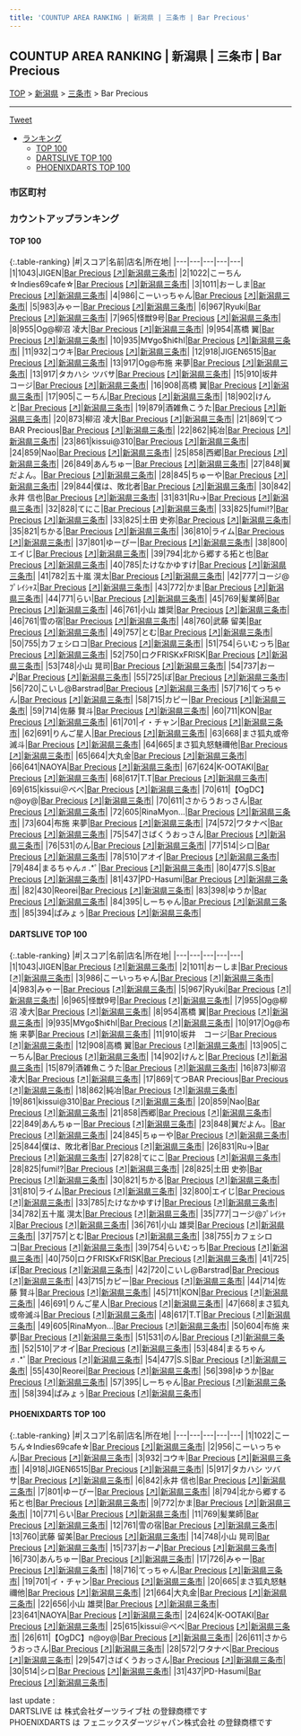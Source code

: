 ```yaml
---
title: 'COUNTUP AREA RANKING | 新潟県 | 三条市 | Bar Precious'
---
```

## COUNTUP AREA RANKING | 新潟県 | 三条市 | Bar Precious

[TOP](/darts/rank/) > [新潟県](/darts/rank/新潟県/) > [三条市](/darts/rank/新潟県/三条市/) > Bar Precious

___

<a href="https://twitter.com/share?ref_src=twsrc%5Etfw" data-text="COUNTUP AREA RANKING | 新潟県三条市Bar Precious" class="twitter-share-button" data-hashtags="DARTSLIVE,PHOENIXDARTS,darts,ダーツ" data-show-count="false">Tweet</a>

* [ランキング](#カウントアップランキング)
    * [TOP 100](#top-100)
    * [DARTSLIVE TOP 100](#dartslive-top-100)
    * [PHOENIXDARTS TOP 100](#phoenixdarts-top-100)

### 市区町村

<ul>

</ul>

### カウントアップランキング

#### TOP 100



{:.table-ranking}
|#|スコア|名前|店名|所在地|
|---|---|---|---|---|
|1|1043|<span class="rank-name-dl">JIGEN</span>|<a href="/darts/rank/shops/1e6b04df71c4fd3af454cb89828a1cfe.html">Bar Precious</a> <a href="https://search.dartslive.com/jp/shop/1e6b04df71c4fd3af454cb89828a1cfe">[↗]</a>|<a href="/darts/rank/新潟県/三条市">新潟県三条市</a>|
|2|1022|<span class="rank-name-pd">こーちん☆Indies69cafe☆</span>|<a href="/darts/rank/shops/96193.html">Bar Precious</a> <a href="https://vs.phoenixdarts.com/jp/shop/shopDetailInfo/s_96193?s_seq=96193">[↗]</a>|<a href="/darts/rank/新潟県/三条市">新潟県三条市</a>|
|3|1011|<span class="rank-name-dl">おーしま</span>|<a href="/darts/rank/shops/1e6b04df71c4fd3af454cb89828a1cfe.html">Bar Precious</a> <a href="https://search.dartslive.com/jp/shop/1e6b04df71c4fd3af454cb89828a1cfe">[↗]</a>|<a href="/darts/rank/新潟県/三条市">新潟県三条市</a>|
|4|986|<span class="rank-name-dl">こーいっちゃん</span>|<a href="/darts/rank/shops/1e6b04df71c4fd3af454cb89828a1cfe.html">Bar Precious</a> <a href="https://search.dartslive.com/jp/shop/1e6b04df71c4fd3af454cb89828a1cfe">[↗]</a>|<a href="/darts/rank/新潟県/三条市">新潟県三条市</a>|
|5|983|<span class="rank-name-dl">みゃー</span>|<a href="/darts/rank/shops/1e6b04df71c4fd3af454cb89828a1cfe.html">Bar Precious</a> <a href="https://search.dartslive.com/jp/shop/1e6b04df71c4fd3af454cb89828a1cfe">[↗]</a>|<a href="/darts/rank/新潟県/三条市">新潟県三条市</a>|
|6|967|<span class="rank-name-dl">Ryuki</span>|<a href="/darts/rank/shops/1e6b04df71c4fd3af454cb89828a1cfe.html">Bar Precious</a> <a href="https://search.dartslive.com/jp/shop/1e6b04df71c4fd3af454cb89828a1cfe">[↗]</a>|<a href="/darts/rank/新潟県/三条市">新潟県三条市</a>|
|7|965|<span class="rank-name-dl">怪獣9号</span>|<a href="/darts/rank/shops/1e6b04df71c4fd3af454cb89828a1cfe.html">Bar Precious</a> <a href="https://search.dartslive.com/jp/shop/1e6b04df71c4fd3af454cb89828a1cfe">[↗]</a>|<a href="/darts/rank/新潟県/三条市">新潟県三条市</a>|
|8|955|<span class="rank-name-dl">Og@柳沼 凌大</span>|<a href="/darts/rank/shops/1e6b04df71c4fd3af454cb89828a1cfe.html">Bar Precious</a> <a href="https://search.dartslive.com/jp/shop/1e6b04df71c4fd3af454cb89828a1cfe">[↗]</a>|<a href="/darts/rank/新潟県/三条市">新潟県三条市</a>|
|9|954|<span class="rank-name-dl">髙橋 翼</span>|<a href="/darts/rank/shops/1e6b04df71c4fd3af454cb89828a1cfe.html">Bar Precious</a> <a href="https://search.dartslive.com/jp/shop/1e6b04df71c4fd3af454cb89828a1cfe">[↗]</a>|<a href="/darts/rank/新潟県/三条市">新潟県三条市</a>|
|10|935|<span class="rank-name-dl">M∀go$hi¢hI</span>|<a href="/darts/rank/shops/1e6b04df71c4fd3af454cb89828a1cfe.html">Bar Precious</a> <a href="https://search.dartslive.com/jp/shop/1e6b04df71c4fd3af454cb89828a1cfe">[↗]</a>|<a href="/darts/rank/新潟県/三条市">新潟県三条市</a>|
|11|932|<span class="rank-name-pd">コウキ</span>|<a href="/darts/rank/shops/96193.html">Bar Precious</a> <a href="https://vs.phoenixdarts.com/jp/shop/shopDetailInfo/s_96193?s_seq=96193">[↗]</a>|<a href="/darts/rank/新潟県/三条市">新潟県三条市</a>|
|12|918|<span class="rank-name-pd">JIGEN6515</span>|<a href="/darts/rank/shops/96193.html">Bar Precious</a> <a href="https://vs.phoenixdarts.com/jp/shop/shopDetailInfo/s_96193?s_seq=96193">[↗]</a>|<a href="/darts/rank/新潟県/三条市">新潟県三条市</a>|
|13|917|<span class="rank-name-dl">Og@布施 来夢</span>|<a href="/darts/rank/shops/1e6b04df71c4fd3af454cb89828a1cfe.html">Bar Precious</a> <a href="https://search.dartslive.com/jp/shop/1e6b04df71c4fd3af454cb89828a1cfe">[↗]</a>|<a href="/darts/rank/新潟県/三条市">新潟県三条市</a>|
|13|917|<span class="rank-name-pd">タカハシ ツバサ</span>|<a href="/darts/rank/shops/96193.html">Bar Precious</a> <a href="https://vs.phoenixdarts.com/jp/shop/shopDetailInfo/s_96193?s_seq=96193">[↗]</a>|<a href="/darts/rank/新潟県/三条市">新潟県三条市</a>|
|15|910|<span class="rank-name-dl">坂井　コージ</span>|<a href="/darts/rank/shops/1e6b04df71c4fd3af454cb89828a1cfe.html">Bar Precious</a> <a href="https://search.dartslive.com/jp/shop/1e6b04df71c4fd3af454cb89828a1cfe">[↗]</a>|<a href="/darts/rank/新潟県/三条市">新潟県三条市</a>|
|16|908|<span class="rank-name-dl">高橋 翼</span>|<a href="/darts/rank/shops/1e6b04df71c4fd3af454cb89828a1cfe.html">Bar Precious</a> <a href="https://search.dartslive.com/jp/shop/1e6b04df71c4fd3af454cb89828a1cfe">[↗]</a>|<a href="/darts/rank/新潟県/三条市">新潟県三条市</a>|
|17|905|<span class="rank-name-dl">こーちん</span>|<a href="/darts/rank/shops/1e6b04df71c4fd3af454cb89828a1cfe.html">Bar Precious</a> <a href="https://search.dartslive.com/jp/shop/1e6b04df71c4fd3af454cb89828a1cfe">[↗]</a>|<a href="/darts/rank/新潟県/三条市">新潟県三条市</a>|
|18|902|<span class="rank-name-dl">けんと</span>|<a href="/darts/rank/shops/1e6b04df71c4fd3af454cb89828a1cfe.html">Bar Precious</a> <a href="https://search.dartslive.com/jp/shop/1e6b04df71c4fd3af454cb89828a1cfe">[↗]</a>|<a href="/darts/rank/新潟県/三条市">新潟県三条市</a>|
|19|879|<span class="rank-name-dl">酒雑魚こうた</span>|<a href="/darts/rank/shops/1e6b04df71c4fd3af454cb89828a1cfe.html">Bar Precious</a> <a href="https://search.dartslive.com/jp/shop/1e6b04df71c4fd3af454cb89828a1cfe">[↗]</a>|<a href="/darts/rank/新潟県/三条市">新潟県三条市</a>|
|20|873|<span class="rank-name-dl">柳沼 凌大</span>|<a href="/darts/rank/shops/1e6b04df71c4fd3af454cb89828a1cfe.html">Bar Precious</a> <a href="https://search.dartslive.com/jp/shop/1e6b04df71c4fd3af454cb89828a1cfe">[↗]</a>|<a href="/darts/rank/新潟県/三条市">新潟県三条市</a>|
|21|869|<span class="rank-name-dl">てつBAR Precious</span>|<a href="/darts/rank/shops/1e6b04df71c4fd3af454cb89828a1cfe.html">Bar Precious</a> <a href="https://search.dartslive.com/jp/shop/1e6b04df71c4fd3af454cb89828a1cfe">[↗]</a>|<a href="/darts/rank/新潟県/三条市">新潟県三条市</a>|
|22|862|<span class="rank-name-dl">純冶</span>|<a href="/darts/rank/shops/1e6b04df71c4fd3af454cb89828a1cfe.html">Bar Precious</a> <a href="https://search.dartslive.com/jp/shop/1e6b04df71c4fd3af454cb89828a1cfe">[↗]</a>|<a href="/darts/rank/新潟県/三条市">新潟県三条市</a>|
|23|861|<span class="rank-name-dl">kissui@310</span>|<a href="/darts/rank/shops/1e6b04df71c4fd3af454cb89828a1cfe.html">Bar Precious</a> <a href="https://search.dartslive.com/jp/shop/1e6b04df71c4fd3af454cb89828a1cfe">[↗]</a>|<a href="/darts/rank/新潟県/三条市">新潟県三条市</a>|
|24|859|<span class="rank-name-dl">Nao</span>|<a href="/darts/rank/shops/1e6b04df71c4fd3af454cb89828a1cfe.html">Bar Precious</a> <a href="https://search.dartslive.com/jp/shop/1e6b04df71c4fd3af454cb89828a1cfe">[↗]</a>|<a href="/darts/rank/新潟県/三条市">新潟県三条市</a>|
|25|858|<span class="rank-name-dl">西郷</span>|<a href="/darts/rank/shops/1e6b04df71c4fd3af454cb89828a1cfe.html">Bar Precious</a> <a href="https://search.dartslive.com/jp/shop/1e6b04df71c4fd3af454cb89828a1cfe">[↗]</a>|<a href="/darts/rank/新潟県/三条市">新潟県三条市</a>|
|26|849|<span class="rank-name-dl">あんちゅー</span>|<a href="/darts/rank/shops/1e6b04df71c4fd3af454cb89828a1cfe.html">Bar Precious</a> <a href="https://search.dartslive.com/jp/shop/1e6b04df71c4fd3af454cb89828a1cfe">[↗]</a>|<a href="/darts/rank/新潟県/三条市">新潟県三条市</a>|
|27|848|<span class="rank-name-dl">翼だよん。</span>|<a href="/darts/rank/shops/1e6b04df71c4fd3af454cb89828a1cfe.html">Bar Precious</a> <a href="https://search.dartslive.com/jp/shop/1e6b04df71c4fd3af454cb89828a1cfe">[↗]</a>|<a href="/darts/rank/新潟県/三条市">新潟県三条市</a>|
|28|845|<span class="rank-name-dl">ちゅーや</span>|<a href="/darts/rank/shops/1e6b04df71c4fd3af454cb89828a1cfe.html">Bar Precious</a> <a href="https://search.dartslive.com/jp/shop/1e6b04df71c4fd3af454cb89828a1cfe">[↗]</a>|<a href="/darts/rank/新潟県/三条市">新潟県三条市</a>|
|29|844|<span class="rank-name-dl">僕は、敗北者</span>|<a href="/darts/rank/shops/1e6b04df71c4fd3af454cb89828a1cfe.html">Bar Precious</a> <a href="https://search.dartslive.com/jp/shop/1e6b04df71c4fd3af454cb89828a1cfe">[↗]</a>|<a href="/darts/rank/新潟県/三条市">新潟県三条市</a>|
|30|842|<span class="rank-name-pd"><span class="pro-icon-pd"></span>永井 信也</span>|<a href="/darts/rank/shops/96193.html">Bar Precious</a> <a href="https://vs.phoenixdarts.com/jp/shop/shopDetailInfo/s_96193?s_seq=96193">[↗]</a>|<a href="/darts/rank/新潟県/三条市">新潟県三条市</a>|
|31|831|<span class="rank-name-dl">Ru→</span>|<a href="/darts/rank/shops/1e6b04df71c4fd3af454cb89828a1cfe.html">Bar Precious</a> <a href="https://search.dartslive.com/jp/shop/1e6b04df71c4fd3af454cb89828a1cfe">[↗]</a>|<a href="/darts/rank/新潟県/三条市">新潟県三条市</a>|
|32|828|<span class="rank-name-dl">てにこ</span>|<a href="/darts/rank/shops/1e6b04df71c4fd3af454cb89828a1cfe.html">Bar Precious</a> <a href="https://search.dartslive.com/jp/shop/1e6b04df71c4fd3af454cb89828a1cfe">[↗]</a>|<a href="/darts/rank/新潟県/三条市">新潟県三条市</a>|
|33|825|<span class="rank-name-dl">fumi!?</span>|<a href="/darts/rank/shops/1e6b04df71c4fd3af454cb89828a1cfe.html">Bar Precious</a> <a href="https://search.dartslive.com/jp/shop/1e6b04df71c4fd3af454cb89828a1cfe">[↗]</a>|<a href="/darts/rank/新潟県/三条市">新潟県三条市</a>|
|33|825|<span class="rank-name-dl">土田 史弥</span>|<a href="/darts/rank/shops/1e6b04df71c4fd3af454cb89828a1cfe.html">Bar Precious</a> <a href="https://search.dartslive.com/jp/shop/1e6b04df71c4fd3af454cb89828a1cfe">[↗]</a>|<a href="/darts/rank/新潟県/三条市">新潟県三条市</a>|
|35|821|<span class="rank-name-dl">ちかる</span>|<a href="/darts/rank/shops/1e6b04df71c4fd3af454cb89828a1cfe.html">Bar Precious</a> <a href="https://search.dartslive.com/jp/shop/1e6b04df71c4fd3af454cb89828a1cfe">[↗]</a>|<a href="/darts/rank/新潟県/三条市">新潟県三条市</a>|
|36|810|<span class="rank-name-dl">ライム</span>|<a href="/darts/rank/shops/1e6b04df71c4fd3af454cb89828a1cfe.html">Bar Precious</a> <a href="https://search.dartslive.com/jp/shop/1e6b04df71c4fd3af454cb89828a1cfe">[↗]</a>|<a href="/darts/rank/新潟県/三条市">新潟県三条市</a>|
|37|801|<span class="rank-name-pd">ゆーぴー</span>|<a href="/darts/rank/shops/96193.html">Bar Precious</a> <a href="https://vs.phoenixdarts.com/jp/shop/shopDetailInfo/s_96193?s_seq=96193">[↗]</a>|<a href="/darts/rank/新潟県/三条市">新潟県三条市</a>|
|38|800|<span class="rank-name-dl">エイじ</span>|<a href="/darts/rank/shops/1e6b04df71c4fd3af454cb89828a1cfe.html">Bar Precious</a> <a href="https://search.dartslive.com/jp/shop/1e6b04df71c4fd3af454cb89828a1cfe">[↗]</a>|<a href="/darts/rank/新潟県/三条市">新潟県三条市</a>|
|39|794|<span class="rank-name-pd">北から郷する拓と也</span>|<a href="/darts/rank/shops/96193.html">Bar Precious</a> <a href="https://vs.phoenixdarts.com/jp/shop/shopDetailInfo/s_96193?s_seq=96193">[↗]</a>|<a href="/darts/rank/新潟県/三条市">新潟県三条市</a>|
|40|785|<span class="rank-name-dl">たけなかゆすけ</span>|<a href="/darts/rank/shops/1e6b04df71c4fd3af454cb89828a1cfe.html">Bar Precious</a> <a href="https://search.dartslive.com/jp/shop/1e6b04df71c4fd3af454cb89828a1cfe">[↗]</a>|<a href="/darts/rank/新潟県/三条市">新潟県三条市</a>|
|41|782|<span class="rank-name-dl">五十嵐 滉太</span>|<a href="/darts/rank/shops/1e6b04df71c4fd3af454cb89828a1cfe.html">Bar Precious</a> <a href="https://search.dartslive.com/jp/shop/1e6b04df71c4fd3af454cb89828a1cfe">[↗]</a>|<a href="/darts/rank/新潟県/三条市">新潟県三条市</a>|
|42|777|<span class="rank-name-dl">コージ@ﾌﾟﾚｲｼｬｽ</span>|<a href="/darts/rank/shops/1e6b04df71c4fd3af454cb89828a1cfe.html">Bar Precious</a> <a href="https://search.dartslive.com/jp/shop/1e6b04df71c4fd3af454cb89828a1cfe">[↗]</a>|<a href="/darts/rank/新潟県/三条市">新潟県三条市</a>|
|43|772|<span class="rank-name-pd">かま</span>|<a href="/darts/rank/shops/96193.html">Bar Precious</a> <a href="https://vs.phoenixdarts.com/jp/shop/shopDetailInfo/s_96193?s_seq=96193">[↗]</a>|<a href="/darts/rank/新潟県/三条市">新潟県三条市</a>|
|44|771|<span class="rank-name-pd">らい</span>|<a href="/darts/rank/shops/96193.html">Bar Precious</a> <a href="https://vs.phoenixdarts.com/jp/shop/shopDetailInfo/s_96193?s_seq=96193">[↗]</a>|<a href="/darts/rank/新潟県/三条市">新潟県三条市</a>|
|45|769|<span class="rank-name-pd">髪業師</span>|<a href="/darts/rank/shops/96193.html">Bar Precious</a> <a href="https://vs.phoenixdarts.com/jp/shop/shopDetailInfo/s_96193?s_seq=96193">[↗]</a>|<a href="/darts/rank/新潟県/三条市">新潟県三条市</a>|
|46|761|<span class="rank-name-dl">小山 雄奨</span>|<a href="/darts/rank/shops/1e6b04df71c4fd3af454cb89828a1cfe.html">Bar Precious</a> <a href="https://search.dartslive.com/jp/shop/1e6b04df71c4fd3af454cb89828a1cfe">[↗]</a>|<a href="/darts/rank/新潟県/三条市">新潟県三条市</a>|
|46|761|<span class="rank-name-pd">雪の宿</span>|<a href="/darts/rank/shops/96193.html">Bar Precious</a> <a href="https://vs.phoenixdarts.com/jp/shop/shopDetailInfo/s_96193?s_seq=96193">[↗]</a>|<a href="/darts/rank/新潟県/三条市">新潟県三条市</a>|
|48|760|<span class="rank-name-pd"><span class="pro-icon-pd"></span>武藤 留美</span>|<a href="/darts/rank/shops/96193.html">Bar Precious</a> <a href="https://vs.phoenixdarts.com/jp/shop/shopDetailInfo/s_96193?s_seq=96193">[↗]</a>|<a href="/darts/rank/新潟県/三条市">新潟県三条市</a>|
|49|757|<span class="rank-name-dl">とむ</span>|<a href="/darts/rank/shops/1e6b04df71c4fd3af454cb89828a1cfe.html">Bar Precious</a> <a href="https://search.dartslive.com/jp/shop/1e6b04df71c4fd3af454cb89828a1cfe">[↗]</a>|<a href="/darts/rank/新潟県/三条市">新潟県三条市</a>|
|50|755|<span class="rank-name-dl">カフェシロコ</span>|<a href="/darts/rank/shops/1e6b04df71c4fd3af454cb89828a1cfe.html">Bar Precious</a> <a href="https://search.dartslive.com/jp/shop/1e6b04df71c4fd3af454cb89828a1cfe">[↗]</a>|<a href="/darts/rank/新潟県/三条市">新潟県三条市</a>|
|51|754|<span class="rank-name-dl">らいむっち</span>|<a href="/darts/rank/shops/1e6b04df71c4fd3af454cb89828a1cfe.html">Bar Precious</a> <a href="https://search.dartslive.com/jp/shop/1e6b04df71c4fd3af454cb89828a1cfe">[↗]</a>|<a href="/darts/rank/新潟県/三条市">新潟県三条市</a>|
|52|750|<span class="rank-name-dl">ロクFRISKxFRISK</span>|<a href="/darts/rank/shops/1e6b04df71c4fd3af454cb89828a1cfe.html">Bar Precious</a> <a href="https://search.dartslive.com/jp/shop/1e6b04df71c4fd3af454cb89828a1cfe">[↗]</a>|<a href="/darts/rank/新潟県/三条市">新潟県三条市</a>|
|53|748|<span class="rank-name-pd">小山 晃司</span>|<a href="/darts/rank/shops/96193.html">Bar Precious</a> <a href="https://vs.phoenixdarts.com/jp/shop/shopDetailInfo/s_96193?s_seq=96193">[↗]</a>|<a href="/darts/rank/新潟県/三条市">新潟県三条市</a>|
|54|737|<span class="rank-name-pd">おー♪</span>|<a href="/darts/rank/shops/96193.html">Bar Precious</a> <a href="https://vs.phoenixdarts.com/jp/shop/shopDetailInfo/s_96193?s_seq=96193">[↗]</a>|<a href="/darts/rank/新潟県/三条市">新潟県三条市</a>|
|55|725|<span class="rank-name-dl">ぼ</span>|<a href="/darts/rank/shops/1e6b04df71c4fd3af454cb89828a1cfe.html">Bar Precious</a> <a href="https://search.dartslive.com/jp/shop/1e6b04df71c4fd3af454cb89828a1cfe">[↗]</a>|<a href="/darts/rank/新潟県/三条市">新潟県三条市</a>|
|56|720|<span class="rank-name-dl">こいし@Barstrad</span>|<a href="/darts/rank/shops/1e6b04df71c4fd3af454cb89828a1cfe.html">Bar Precious</a> <a href="https://search.dartslive.com/jp/shop/1e6b04df71c4fd3af454cb89828a1cfe">[↗]</a>|<a href="/darts/rank/新潟県/三条市">新潟県三条市</a>|
|57|716|<span class="rank-name-pd">てっちゃん</span>|<a href="/darts/rank/shops/96193.html">Bar Precious</a> <a href="https://vs.phoenixdarts.com/jp/shop/shopDetailInfo/s_96193?s_seq=96193">[↗]</a>|<a href="/darts/rank/新潟県/三条市">新潟県三条市</a>|
|58|715|<span class="rank-name-dl">カピー</span>|<a href="/darts/rank/shops/1e6b04df71c4fd3af454cb89828a1cfe.html">Bar Precious</a> <a href="https://search.dartslive.com/jp/shop/1e6b04df71c4fd3af454cb89828a1cfe">[↗]</a>|<a href="/darts/rank/新潟県/三条市">新潟県三条市</a>|
|59|714|<span class="rank-name-dl">佐藤 賢斗</span>|<a href="/darts/rank/shops/1e6b04df71c4fd3af454cb89828a1cfe.html">Bar Precious</a> <a href="https://search.dartslive.com/jp/shop/1e6b04df71c4fd3af454cb89828a1cfe">[↗]</a>|<a href="/darts/rank/新潟県/三条市">新潟県三条市</a>|
|60|711|<span class="rank-name-dl">KON</span>|<a href="/darts/rank/shops/1e6b04df71c4fd3af454cb89828a1cfe.html">Bar Precious</a> <a href="https://search.dartslive.com/jp/shop/1e6b04df71c4fd3af454cb89828a1cfe">[↗]</a>|<a href="/darts/rank/新潟県/三条市">新潟県三条市</a>|
|61|701|<span class="rank-name-pd">イ・チャン</span>|<a href="/darts/rank/shops/96193.html">Bar Precious</a> <a href="https://vs.phoenixdarts.com/jp/shop/shopDetailInfo/s_96193?s_seq=96193">[↗]</a>|<a href="/darts/rank/新潟県/三条市">新潟県三条市</a>|
|62|691|<span class="rank-name-dl">りんご星人</span>|<a href="/darts/rank/shops/1e6b04df71c4fd3af454cb89828a1cfe.html">Bar Precious</a> <a href="https://search.dartslive.com/jp/shop/1e6b04df71c4fd3af454cb89828a1cfe">[↗]</a>|<a href="/darts/rank/新潟県/三条市">新潟県三条市</a>|
|63|668|<span class="rank-name-dl">まさ狐丸或帝滅斗</span>|<a href="/darts/rank/shops/1e6b04df71c4fd3af454cb89828a1cfe.html">Bar Precious</a> <a href="https://search.dartslive.com/jp/shop/1e6b04df71c4fd3af454cb89828a1cfe">[↗]</a>|<a href="/darts/rank/新潟県/三条市">新潟県三条市</a>|
|64|665|<span class="rank-name-pd">まさ狐丸怒魅禰他</span>|<a href="/darts/rank/shops/96193.html">Bar Precious</a> <a href="https://vs.phoenixdarts.com/jp/shop/shopDetailInfo/s_96193?s_seq=96193">[↗]</a>|<a href="/darts/rank/新潟県/三条市">新潟県三条市</a>|
|65|664|<span class="rank-name-pd">大丸金</span>|<a href="/darts/rank/shops/96193.html">Bar Precious</a> <a href="https://vs.phoenixdarts.com/jp/shop/shopDetailInfo/s_96193?s_seq=96193">[↗]</a>|<a href="/darts/rank/新潟県/三条市">新潟県三条市</a>|
|66|641|<span class="rank-name-pd">NAOYA</span>|<a href="/darts/rank/shops/96193.html">Bar Precious</a> <a href="https://vs.phoenixdarts.com/jp/shop/shopDetailInfo/s_96193?s_seq=96193">[↗]</a>|<a href="/darts/rank/新潟県/三条市">新潟県三条市</a>|
|67|624|<span class="rank-name-pd">K-OOTAKI</span>|<a href="/darts/rank/shops/96193.html">Bar Precious</a> <a href="https://vs.phoenixdarts.com/jp/shop/shopDetailInfo/s_96193?s_seq=96193">[↗]</a>|<a href="/darts/rank/新潟県/三条市">新潟県三条市</a>|
|68|617|<span class="rank-name-dl">T.T</span>|<a href="/darts/rank/shops/1e6b04df71c4fd3af454cb89828a1cfe.html">Bar Precious</a> <a href="https://search.dartslive.com/jp/shop/1e6b04df71c4fd3af454cb89828a1cfe">[↗]</a>|<a href="/darts/rank/新潟県/三条市">新潟県三条市</a>|
|69|615|<span class="rank-name-pd">kissui＠べべ</span>|<a href="/darts/rank/shops/96193.html">Bar Precious</a> <a href="https://vs.phoenixdarts.com/jp/shop/shopDetailInfo/s_96193?s_seq=96193">[↗]</a>|<a href="/darts/rank/新潟県/三条市">新潟県三条市</a>|
|70|611|<span class="rank-name-pd">【OgDC】n@oy@</span>|<a href="/darts/rank/shops/96193.html">Bar Precious</a> <a href="https://vs.phoenixdarts.com/jp/shop/shopDetailInfo/s_96193?s_seq=96193">[↗]</a>|<a href="/darts/rank/新潟県/三条市">新潟県三条市</a>|
|70|611|<span class="rank-name-pd">さからうおっさん</span>|<a href="/darts/rank/shops/96193.html">Bar Precious</a> <a href="https://vs.phoenixdarts.com/jp/shop/shopDetailInfo/s_96193?s_seq=96193">[↗]</a>|<a href="/darts/rank/新潟県/三条市">新潟県三条市</a>|
|72|605|<span class="rank-name-dl">RinaMyon...</span>|<a href="/darts/rank/shops/1e6b04df71c4fd3af454cb89828a1cfe.html">Bar Precious</a> <a href="https://search.dartslive.com/jp/shop/1e6b04df71c4fd3af454cb89828a1cfe">[↗]</a>|<a href="/darts/rank/新潟県/三条市">新潟県三条市</a>|
|73|604|<span class="rank-name-dl">布施 来夢</span>|<a href="/darts/rank/shops/1e6b04df71c4fd3af454cb89828a1cfe.html">Bar Precious</a> <a href="https://search.dartslive.com/jp/shop/1e6b04df71c4fd3af454cb89828a1cfe">[↗]</a>|<a href="/darts/rank/新潟県/三条市">新潟県三条市</a>|
|74|572|<span class="rank-name-pd">ワタナベ</span>|<a href="/darts/rank/shops/96193.html">Bar Precious</a> <a href="https://vs.phoenixdarts.com/jp/shop/shopDetailInfo/s_96193?s_seq=96193">[↗]</a>|<a href="/darts/rank/新潟県/三条市">新潟県三条市</a>|
|75|547|<span class="rank-name-pd">さばくうおっさん</span>|<a href="/darts/rank/shops/96193.html">Bar Precious</a> <a href="https://vs.phoenixdarts.com/jp/shop/shopDetailInfo/s_96193?s_seq=96193">[↗]</a>|<a href="/darts/rank/新潟県/三条市">新潟県三条市</a>|
|76|531|<span class="rank-name-dl">のん</span>|<a href="/darts/rank/shops/1e6b04df71c4fd3af454cb89828a1cfe.html">Bar Precious</a> <a href="https://search.dartslive.com/jp/shop/1e6b04df71c4fd3af454cb89828a1cfe">[↗]</a>|<a href="/darts/rank/新潟県/三条市">新潟県三条市</a>|
|77|514|<span class="rank-name-pd">シロ</span>|<a href="/darts/rank/shops/96193.html">Bar Precious</a> <a href="https://vs.phoenixdarts.com/jp/shop/shopDetailInfo/s_96193?s_seq=96193">[↗]</a>|<a href="/darts/rank/新潟県/三条市">新潟県三条市</a>|
|78|510|<span class="rank-name-dl">アオイ</span>|<a href="/darts/rank/shops/1e6b04df71c4fd3af454cb89828a1cfe.html">Bar Precious</a> <a href="https://search.dartslive.com/jp/shop/1e6b04df71c4fd3af454cb89828a1cfe">[↗]</a>|<a href="/darts/rank/新潟県/三条市">新潟県三条市</a>|
|79|484|<span class="rank-name-dl">まるちゃん♬.*ﾟ</span>|<a href="/darts/rank/shops/1e6b04df71c4fd3af454cb89828a1cfe.html">Bar Precious</a> <a href="https://search.dartslive.com/jp/shop/1e6b04df71c4fd3af454cb89828a1cfe">[↗]</a>|<a href="/darts/rank/新潟県/三条市">新潟県三条市</a>|
|80|477|<span class="rank-name-dl">S.S</span>|<a href="/darts/rank/shops/1e6b04df71c4fd3af454cb89828a1cfe.html">Bar Precious</a> <a href="https://search.dartslive.com/jp/shop/1e6b04df71c4fd3af454cb89828a1cfe">[↗]</a>|<a href="/darts/rank/新潟県/三条市">新潟県三条市</a>|
|81|437|<span class="rank-name-pd">PD-Hasumi</span>|<a href="/darts/rank/shops/96193.html">Bar Precious</a> <a href="https://vs.phoenixdarts.com/jp/shop/shopDetailInfo/s_96193?s_seq=96193">[↗]</a>|<a href="/darts/rank/新潟県/三条市">新潟県三条市</a>|
|82|430|<span class="rank-name-dl">Reorei</span>|<a href="/darts/rank/shops/1e6b04df71c4fd3af454cb89828a1cfe.html">Bar Precious</a> <a href="https://search.dartslive.com/jp/shop/1e6b04df71c4fd3af454cb89828a1cfe">[↗]</a>|<a href="/darts/rank/新潟県/三条市">新潟県三条市</a>|
|83|398|<span class="rank-name-dl">ゆうか</span>|<a href="/darts/rank/shops/1e6b04df71c4fd3af454cb89828a1cfe.html">Bar Precious</a> <a href="https://search.dartslive.com/jp/shop/1e6b04df71c4fd3af454cb89828a1cfe">[↗]</a>|<a href="/darts/rank/新潟県/三条市">新潟県三条市</a>|
|84|395|<span class="rank-name-dl">しーちゃん</span>|<a href="/darts/rank/shops/1e6b04df71c4fd3af454cb89828a1cfe.html">Bar Precious</a> <a href="https://search.dartslive.com/jp/shop/1e6b04df71c4fd3af454cb89828a1cfe">[↗]</a>|<a href="/darts/rank/新潟県/三条市">新潟県三条市</a>|
|85|394|<span class="rank-name-dl">ぱみょぅ</span>|<a href="/darts/rank/shops/1e6b04df71c4fd3af454cb89828a1cfe.html">Bar Precious</a> <a href="https://search.dartslive.com/jp/shop/1e6b04df71c4fd3af454cb89828a1cfe">[↗]</a>|<a href="/darts/rank/新潟県/三条市">新潟県三条市</a>|


#### DARTSLIVE TOP 100



{:.table-ranking}
|#|スコア|名前|店名|所在地|
|---|---|---|---|---|
|1|1043|<span class="rank-name-dl">JIGEN</span>|<a href="/darts/rank/shops/1e6b04df71c4fd3af454cb89828a1cfe.html">Bar Precious</a> <a href="https://search.dartslive.com/jp/shop/1e6b04df71c4fd3af454cb89828a1cfe">[↗]</a>|<a href="/darts/rank/新潟県/三条市">新潟県三条市</a>|
|2|1011|<span class="rank-name-dl">おーしま</span>|<a href="/darts/rank/shops/1e6b04df71c4fd3af454cb89828a1cfe.html">Bar Precious</a> <a href="https://search.dartslive.com/jp/shop/1e6b04df71c4fd3af454cb89828a1cfe">[↗]</a>|<a href="/darts/rank/新潟県/三条市">新潟県三条市</a>|
|3|986|<span class="rank-name-dl">こーいっちゃん</span>|<a href="/darts/rank/shops/1e6b04df71c4fd3af454cb89828a1cfe.html">Bar Precious</a> <a href="https://search.dartslive.com/jp/shop/1e6b04df71c4fd3af454cb89828a1cfe">[↗]</a>|<a href="/darts/rank/新潟県/三条市">新潟県三条市</a>|
|4|983|<span class="rank-name-dl">みゃー</span>|<a href="/darts/rank/shops/1e6b04df71c4fd3af454cb89828a1cfe.html">Bar Precious</a> <a href="https://search.dartslive.com/jp/shop/1e6b04df71c4fd3af454cb89828a1cfe">[↗]</a>|<a href="/darts/rank/新潟県/三条市">新潟県三条市</a>|
|5|967|<span class="rank-name-dl">Ryuki</span>|<a href="/darts/rank/shops/1e6b04df71c4fd3af454cb89828a1cfe.html">Bar Precious</a> <a href="https://search.dartslive.com/jp/shop/1e6b04df71c4fd3af454cb89828a1cfe">[↗]</a>|<a href="/darts/rank/新潟県/三条市">新潟県三条市</a>|
|6|965|<span class="rank-name-dl">怪獣9号</span>|<a href="/darts/rank/shops/1e6b04df71c4fd3af454cb89828a1cfe.html">Bar Precious</a> <a href="https://search.dartslive.com/jp/shop/1e6b04df71c4fd3af454cb89828a1cfe">[↗]</a>|<a href="/darts/rank/新潟県/三条市">新潟県三条市</a>|
|7|955|<span class="rank-name-dl">Og@柳沼 凌大</span>|<a href="/darts/rank/shops/1e6b04df71c4fd3af454cb89828a1cfe.html">Bar Precious</a> <a href="https://search.dartslive.com/jp/shop/1e6b04df71c4fd3af454cb89828a1cfe">[↗]</a>|<a href="/darts/rank/新潟県/三条市">新潟県三条市</a>|
|8|954|<span class="rank-name-dl">髙橋 翼</span>|<a href="/darts/rank/shops/1e6b04df71c4fd3af454cb89828a1cfe.html">Bar Precious</a> <a href="https://search.dartslive.com/jp/shop/1e6b04df71c4fd3af454cb89828a1cfe">[↗]</a>|<a href="/darts/rank/新潟県/三条市">新潟県三条市</a>|
|9|935|<span class="rank-name-dl">M∀go$hi¢hI</span>|<a href="/darts/rank/shops/1e6b04df71c4fd3af454cb89828a1cfe.html">Bar Precious</a> <a href="https://search.dartslive.com/jp/shop/1e6b04df71c4fd3af454cb89828a1cfe">[↗]</a>|<a href="/darts/rank/新潟県/三条市">新潟県三条市</a>|
|10|917|<span class="rank-name-dl">Og@布施 来夢</span>|<a href="/darts/rank/shops/1e6b04df71c4fd3af454cb89828a1cfe.html">Bar Precious</a> <a href="https://search.dartslive.com/jp/shop/1e6b04df71c4fd3af454cb89828a1cfe">[↗]</a>|<a href="/darts/rank/新潟県/三条市">新潟県三条市</a>|
|11|910|<span class="rank-name-dl">坂井　コージ</span>|<a href="/darts/rank/shops/1e6b04df71c4fd3af454cb89828a1cfe.html">Bar Precious</a> <a href="https://search.dartslive.com/jp/shop/1e6b04df71c4fd3af454cb89828a1cfe">[↗]</a>|<a href="/darts/rank/新潟県/三条市">新潟県三条市</a>|
|12|908|<span class="rank-name-dl">高橋 翼</span>|<a href="/darts/rank/shops/1e6b04df71c4fd3af454cb89828a1cfe.html">Bar Precious</a> <a href="https://search.dartslive.com/jp/shop/1e6b04df71c4fd3af454cb89828a1cfe">[↗]</a>|<a href="/darts/rank/新潟県/三条市">新潟県三条市</a>|
|13|905|<span class="rank-name-dl">こーちん</span>|<a href="/darts/rank/shops/1e6b04df71c4fd3af454cb89828a1cfe.html">Bar Precious</a> <a href="https://search.dartslive.com/jp/shop/1e6b04df71c4fd3af454cb89828a1cfe">[↗]</a>|<a href="/darts/rank/新潟県/三条市">新潟県三条市</a>|
|14|902|<span class="rank-name-dl">けんと</span>|<a href="/darts/rank/shops/1e6b04df71c4fd3af454cb89828a1cfe.html">Bar Precious</a> <a href="https://search.dartslive.com/jp/shop/1e6b04df71c4fd3af454cb89828a1cfe">[↗]</a>|<a href="/darts/rank/新潟県/三条市">新潟県三条市</a>|
|15|879|<span class="rank-name-dl">酒雑魚こうた</span>|<a href="/darts/rank/shops/1e6b04df71c4fd3af454cb89828a1cfe.html">Bar Precious</a> <a href="https://search.dartslive.com/jp/shop/1e6b04df71c4fd3af454cb89828a1cfe">[↗]</a>|<a href="/darts/rank/新潟県/三条市">新潟県三条市</a>|
|16|873|<span class="rank-name-dl">柳沼 凌大</span>|<a href="/darts/rank/shops/1e6b04df71c4fd3af454cb89828a1cfe.html">Bar Precious</a> <a href="https://search.dartslive.com/jp/shop/1e6b04df71c4fd3af454cb89828a1cfe">[↗]</a>|<a href="/darts/rank/新潟県/三条市">新潟県三条市</a>|
|17|869|<span class="rank-name-dl">てつBAR Precious</span>|<a href="/darts/rank/shops/1e6b04df71c4fd3af454cb89828a1cfe.html">Bar Precious</a> <a href="https://search.dartslive.com/jp/shop/1e6b04df71c4fd3af454cb89828a1cfe">[↗]</a>|<a href="/darts/rank/新潟県/三条市">新潟県三条市</a>|
|18|862|<span class="rank-name-dl">純冶</span>|<a href="/darts/rank/shops/1e6b04df71c4fd3af454cb89828a1cfe.html">Bar Precious</a> <a href="https://search.dartslive.com/jp/shop/1e6b04df71c4fd3af454cb89828a1cfe">[↗]</a>|<a href="/darts/rank/新潟県/三条市">新潟県三条市</a>|
|19|861|<span class="rank-name-dl">kissui@310</span>|<a href="/darts/rank/shops/1e6b04df71c4fd3af454cb89828a1cfe.html">Bar Precious</a> <a href="https://search.dartslive.com/jp/shop/1e6b04df71c4fd3af454cb89828a1cfe">[↗]</a>|<a href="/darts/rank/新潟県/三条市">新潟県三条市</a>|
|20|859|<span class="rank-name-dl">Nao</span>|<a href="/darts/rank/shops/1e6b04df71c4fd3af454cb89828a1cfe.html">Bar Precious</a> <a href="https://search.dartslive.com/jp/shop/1e6b04df71c4fd3af454cb89828a1cfe">[↗]</a>|<a href="/darts/rank/新潟県/三条市">新潟県三条市</a>|
|21|858|<span class="rank-name-dl">西郷</span>|<a href="/darts/rank/shops/1e6b04df71c4fd3af454cb89828a1cfe.html">Bar Precious</a> <a href="https://search.dartslive.com/jp/shop/1e6b04df71c4fd3af454cb89828a1cfe">[↗]</a>|<a href="/darts/rank/新潟県/三条市">新潟県三条市</a>|
|22|849|<span class="rank-name-dl">あんちゅー</span>|<a href="/darts/rank/shops/1e6b04df71c4fd3af454cb89828a1cfe.html">Bar Precious</a> <a href="https://search.dartslive.com/jp/shop/1e6b04df71c4fd3af454cb89828a1cfe">[↗]</a>|<a href="/darts/rank/新潟県/三条市">新潟県三条市</a>|
|23|848|<span class="rank-name-dl">翼だよん。</span>|<a href="/darts/rank/shops/1e6b04df71c4fd3af454cb89828a1cfe.html">Bar Precious</a> <a href="https://search.dartslive.com/jp/shop/1e6b04df71c4fd3af454cb89828a1cfe">[↗]</a>|<a href="/darts/rank/新潟県/三条市">新潟県三条市</a>|
|24|845|<span class="rank-name-dl">ちゅーや</span>|<a href="/darts/rank/shops/1e6b04df71c4fd3af454cb89828a1cfe.html">Bar Precious</a> <a href="https://search.dartslive.com/jp/shop/1e6b04df71c4fd3af454cb89828a1cfe">[↗]</a>|<a href="/darts/rank/新潟県/三条市">新潟県三条市</a>|
|25|844|<span class="rank-name-dl">僕は、敗北者</span>|<a href="/darts/rank/shops/1e6b04df71c4fd3af454cb89828a1cfe.html">Bar Precious</a> <a href="https://search.dartslive.com/jp/shop/1e6b04df71c4fd3af454cb89828a1cfe">[↗]</a>|<a href="/darts/rank/新潟県/三条市">新潟県三条市</a>|
|26|831|<span class="rank-name-dl">Ru→</span>|<a href="/darts/rank/shops/1e6b04df71c4fd3af454cb89828a1cfe.html">Bar Precious</a> <a href="https://search.dartslive.com/jp/shop/1e6b04df71c4fd3af454cb89828a1cfe">[↗]</a>|<a href="/darts/rank/新潟県/三条市">新潟県三条市</a>|
|27|828|<span class="rank-name-dl">てにこ</span>|<a href="/darts/rank/shops/1e6b04df71c4fd3af454cb89828a1cfe.html">Bar Precious</a> <a href="https://search.dartslive.com/jp/shop/1e6b04df71c4fd3af454cb89828a1cfe">[↗]</a>|<a href="/darts/rank/新潟県/三条市">新潟県三条市</a>|
|28|825|<span class="rank-name-dl">fumi!?</span>|<a href="/darts/rank/shops/1e6b04df71c4fd3af454cb89828a1cfe.html">Bar Precious</a> <a href="https://search.dartslive.com/jp/shop/1e6b04df71c4fd3af454cb89828a1cfe">[↗]</a>|<a href="/darts/rank/新潟県/三条市">新潟県三条市</a>|
|28|825|<span class="rank-name-dl">土田 史弥</span>|<a href="/darts/rank/shops/1e6b04df71c4fd3af454cb89828a1cfe.html">Bar Precious</a> <a href="https://search.dartslive.com/jp/shop/1e6b04df71c4fd3af454cb89828a1cfe">[↗]</a>|<a href="/darts/rank/新潟県/三条市">新潟県三条市</a>|
|30|821|<span class="rank-name-dl">ちかる</span>|<a href="/darts/rank/shops/1e6b04df71c4fd3af454cb89828a1cfe.html">Bar Precious</a> <a href="https://search.dartslive.com/jp/shop/1e6b04df71c4fd3af454cb89828a1cfe">[↗]</a>|<a href="/darts/rank/新潟県/三条市">新潟県三条市</a>|
|31|810|<span class="rank-name-dl">ライム</span>|<a href="/darts/rank/shops/1e6b04df71c4fd3af454cb89828a1cfe.html">Bar Precious</a> <a href="https://search.dartslive.com/jp/shop/1e6b04df71c4fd3af454cb89828a1cfe">[↗]</a>|<a href="/darts/rank/新潟県/三条市">新潟県三条市</a>|
|32|800|<span class="rank-name-dl">エイじ</span>|<a href="/darts/rank/shops/1e6b04df71c4fd3af454cb89828a1cfe.html">Bar Precious</a> <a href="https://search.dartslive.com/jp/shop/1e6b04df71c4fd3af454cb89828a1cfe">[↗]</a>|<a href="/darts/rank/新潟県/三条市">新潟県三条市</a>|
|33|785|<span class="rank-name-dl">たけなかゆすけ</span>|<a href="/darts/rank/shops/1e6b04df71c4fd3af454cb89828a1cfe.html">Bar Precious</a> <a href="https://search.dartslive.com/jp/shop/1e6b04df71c4fd3af454cb89828a1cfe">[↗]</a>|<a href="/darts/rank/新潟県/三条市">新潟県三条市</a>|
|34|782|<span class="rank-name-dl">五十嵐 滉太</span>|<a href="/darts/rank/shops/1e6b04df71c4fd3af454cb89828a1cfe.html">Bar Precious</a> <a href="https://search.dartslive.com/jp/shop/1e6b04df71c4fd3af454cb89828a1cfe">[↗]</a>|<a href="/darts/rank/新潟県/三条市">新潟県三条市</a>|
|35|777|<span class="rank-name-dl">コージ@ﾌﾟﾚｲｼｬｽ</span>|<a href="/darts/rank/shops/1e6b04df71c4fd3af454cb89828a1cfe.html">Bar Precious</a> <a href="https://search.dartslive.com/jp/shop/1e6b04df71c4fd3af454cb89828a1cfe">[↗]</a>|<a href="/darts/rank/新潟県/三条市">新潟県三条市</a>|
|36|761|<span class="rank-name-dl">小山 雄奨</span>|<a href="/darts/rank/shops/1e6b04df71c4fd3af454cb89828a1cfe.html">Bar Precious</a> <a href="https://search.dartslive.com/jp/shop/1e6b04df71c4fd3af454cb89828a1cfe">[↗]</a>|<a href="/darts/rank/新潟県/三条市">新潟県三条市</a>|
|37|757|<span class="rank-name-dl">とむ</span>|<a href="/darts/rank/shops/1e6b04df71c4fd3af454cb89828a1cfe.html">Bar Precious</a> <a href="https://search.dartslive.com/jp/shop/1e6b04df71c4fd3af454cb89828a1cfe">[↗]</a>|<a href="/darts/rank/新潟県/三条市">新潟県三条市</a>|
|38|755|<span class="rank-name-dl">カフェシロコ</span>|<a href="/darts/rank/shops/1e6b04df71c4fd3af454cb89828a1cfe.html">Bar Precious</a> <a href="https://search.dartslive.com/jp/shop/1e6b04df71c4fd3af454cb89828a1cfe">[↗]</a>|<a href="/darts/rank/新潟県/三条市">新潟県三条市</a>|
|39|754|<span class="rank-name-dl">らいむっち</span>|<a href="/darts/rank/shops/1e6b04df71c4fd3af454cb89828a1cfe.html">Bar Precious</a> <a href="https://search.dartslive.com/jp/shop/1e6b04df71c4fd3af454cb89828a1cfe">[↗]</a>|<a href="/darts/rank/新潟県/三条市">新潟県三条市</a>|
|40|750|<span class="rank-name-dl">ロクFRISKxFRISK</span>|<a href="/darts/rank/shops/1e6b04df71c4fd3af454cb89828a1cfe.html">Bar Precious</a> <a href="https://search.dartslive.com/jp/shop/1e6b04df71c4fd3af454cb89828a1cfe">[↗]</a>|<a href="/darts/rank/新潟県/三条市">新潟県三条市</a>|
|41|725|<span class="rank-name-dl">ぼ</span>|<a href="/darts/rank/shops/1e6b04df71c4fd3af454cb89828a1cfe.html">Bar Precious</a> <a href="https://search.dartslive.com/jp/shop/1e6b04df71c4fd3af454cb89828a1cfe">[↗]</a>|<a href="/darts/rank/新潟県/三条市">新潟県三条市</a>|
|42|720|<span class="rank-name-dl">こいし@Barstrad</span>|<a href="/darts/rank/shops/1e6b04df71c4fd3af454cb89828a1cfe.html">Bar Precious</a> <a href="https://search.dartslive.com/jp/shop/1e6b04df71c4fd3af454cb89828a1cfe">[↗]</a>|<a href="/darts/rank/新潟県/三条市">新潟県三条市</a>|
|43|715|<span class="rank-name-dl">カピー</span>|<a href="/darts/rank/shops/1e6b04df71c4fd3af454cb89828a1cfe.html">Bar Precious</a> <a href="https://search.dartslive.com/jp/shop/1e6b04df71c4fd3af454cb89828a1cfe">[↗]</a>|<a href="/darts/rank/新潟県/三条市">新潟県三条市</a>|
|44|714|<span class="rank-name-dl">佐藤 賢斗</span>|<a href="/darts/rank/shops/1e6b04df71c4fd3af454cb89828a1cfe.html">Bar Precious</a> <a href="https://search.dartslive.com/jp/shop/1e6b04df71c4fd3af454cb89828a1cfe">[↗]</a>|<a href="/darts/rank/新潟県/三条市">新潟県三条市</a>|
|45|711|<span class="rank-name-dl">KON</span>|<a href="/darts/rank/shops/1e6b04df71c4fd3af454cb89828a1cfe.html">Bar Precious</a> <a href="https://search.dartslive.com/jp/shop/1e6b04df71c4fd3af454cb89828a1cfe">[↗]</a>|<a href="/darts/rank/新潟県/三条市">新潟県三条市</a>|
|46|691|<span class="rank-name-dl">りんご星人</span>|<a href="/darts/rank/shops/1e6b04df71c4fd3af454cb89828a1cfe.html">Bar Precious</a> <a href="https://search.dartslive.com/jp/shop/1e6b04df71c4fd3af454cb89828a1cfe">[↗]</a>|<a href="/darts/rank/新潟県/三条市">新潟県三条市</a>|
|47|668|<span class="rank-name-dl">まさ狐丸或帝滅斗</span>|<a href="/darts/rank/shops/1e6b04df71c4fd3af454cb89828a1cfe.html">Bar Precious</a> <a href="https://search.dartslive.com/jp/shop/1e6b04df71c4fd3af454cb89828a1cfe">[↗]</a>|<a href="/darts/rank/新潟県/三条市">新潟県三条市</a>|
|48|617|<span class="rank-name-dl">T.T</span>|<a href="/darts/rank/shops/1e6b04df71c4fd3af454cb89828a1cfe.html">Bar Precious</a> <a href="https://search.dartslive.com/jp/shop/1e6b04df71c4fd3af454cb89828a1cfe">[↗]</a>|<a href="/darts/rank/新潟県/三条市">新潟県三条市</a>|
|49|605|<span class="rank-name-dl">RinaMyon...</span>|<a href="/darts/rank/shops/1e6b04df71c4fd3af454cb89828a1cfe.html">Bar Precious</a> <a href="https://search.dartslive.com/jp/shop/1e6b04df71c4fd3af454cb89828a1cfe">[↗]</a>|<a href="/darts/rank/新潟県/三条市">新潟県三条市</a>|
|50|604|<span class="rank-name-dl">布施 来夢</span>|<a href="/darts/rank/shops/1e6b04df71c4fd3af454cb89828a1cfe.html">Bar Precious</a> <a href="https://search.dartslive.com/jp/shop/1e6b04df71c4fd3af454cb89828a1cfe">[↗]</a>|<a href="/darts/rank/新潟県/三条市">新潟県三条市</a>|
|51|531|<span class="rank-name-dl">のん</span>|<a href="/darts/rank/shops/1e6b04df71c4fd3af454cb89828a1cfe.html">Bar Precious</a> <a href="https://search.dartslive.com/jp/shop/1e6b04df71c4fd3af454cb89828a1cfe">[↗]</a>|<a href="/darts/rank/新潟県/三条市">新潟県三条市</a>|
|52|510|<span class="rank-name-dl">アオイ</span>|<a href="/darts/rank/shops/1e6b04df71c4fd3af454cb89828a1cfe.html">Bar Precious</a> <a href="https://search.dartslive.com/jp/shop/1e6b04df71c4fd3af454cb89828a1cfe">[↗]</a>|<a href="/darts/rank/新潟県/三条市">新潟県三条市</a>|
|53|484|<span class="rank-name-dl">まるちゃん♬.*ﾟ</span>|<a href="/darts/rank/shops/1e6b04df71c4fd3af454cb89828a1cfe.html">Bar Precious</a> <a href="https://search.dartslive.com/jp/shop/1e6b04df71c4fd3af454cb89828a1cfe">[↗]</a>|<a href="/darts/rank/新潟県/三条市">新潟県三条市</a>|
|54|477|<span class="rank-name-dl">S.S</span>|<a href="/darts/rank/shops/1e6b04df71c4fd3af454cb89828a1cfe.html">Bar Precious</a> <a href="https://search.dartslive.com/jp/shop/1e6b04df71c4fd3af454cb89828a1cfe">[↗]</a>|<a href="/darts/rank/新潟県/三条市">新潟県三条市</a>|
|55|430|<span class="rank-name-dl">Reorei</span>|<a href="/darts/rank/shops/1e6b04df71c4fd3af454cb89828a1cfe.html">Bar Precious</a> <a href="https://search.dartslive.com/jp/shop/1e6b04df71c4fd3af454cb89828a1cfe">[↗]</a>|<a href="/darts/rank/新潟県/三条市">新潟県三条市</a>|
|56|398|<span class="rank-name-dl">ゆうか</span>|<a href="/darts/rank/shops/1e6b04df71c4fd3af454cb89828a1cfe.html">Bar Precious</a> <a href="https://search.dartslive.com/jp/shop/1e6b04df71c4fd3af454cb89828a1cfe">[↗]</a>|<a href="/darts/rank/新潟県/三条市">新潟県三条市</a>|
|57|395|<span class="rank-name-dl">しーちゃん</span>|<a href="/darts/rank/shops/1e6b04df71c4fd3af454cb89828a1cfe.html">Bar Precious</a> <a href="https://search.dartslive.com/jp/shop/1e6b04df71c4fd3af454cb89828a1cfe">[↗]</a>|<a href="/darts/rank/新潟県/三条市">新潟県三条市</a>|
|58|394|<span class="rank-name-dl">ぱみょぅ</span>|<a href="/darts/rank/shops/1e6b04df71c4fd3af454cb89828a1cfe.html">Bar Precious</a> <a href="https://search.dartslive.com/jp/shop/1e6b04df71c4fd3af454cb89828a1cfe">[↗]</a>|<a href="/darts/rank/新潟県/三条市">新潟県三条市</a>|


#### PHOENIXDARTS TOP 100



{:.table-ranking}
|#|スコア|名前|店名|所在地|
|---|---|---|---|---|
|1|1022|<span class="rank-name-pd">こーちん☆Indies69cafe☆</span>|<a href="/darts/rank/shops/96193.html">Bar Precious</a> <a href="https://vs.phoenixdarts.com/jp/shop/shopDetailInfo/s_96193?s_seq=96193">[↗]</a>|<a href="/darts/rank/新潟県/三条市">新潟県三条市</a>|
|2|956|<span class="rank-name-pd">こーいっちゃん</span>|<a href="/darts/rank/shops/96193.html">Bar Precious</a> <a href="https://vs.phoenixdarts.com/jp/shop/shopDetailInfo/s_96193?s_seq=96193">[↗]</a>|<a href="/darts/rank/新潟県/三条市">新潟県三条市</a>|
|3|932|<span class="rank-name-pd">コウキ</span>|<a href="/darts/rank/shops/96193.html">Bar Precious</a> <a href="https://vs.phoenixdarts.com/jp/shop/shopDetailInfo/s_96193?s_seq=96193">[↗]</a>|<a href="/darts/rank/新潟県/三条市">新潟県三条市</a>|
|4|918|<span class="rank-name-pd">JIGEN6515</span>|<a href="/darts/rank/shops/96193.html">Bar Precious</a> <a href="https://vs.phoenixdarts.com/jp/shop/shopDetailInfo/s_96193?s_seq=96193">[↗]</a>|<a href="/darts/rank/新潟県/三条市">新潟県三条市</a>|
|5|917|<span class="rank-name-pd">タカハシ ツバサ</span>|<a href="/darts/rank/shops/96193.html">Bar Precious</a> <a href="https://vs.phoenixdarts.com/jp/shop/shopDetailInfo/s_96193?s_seq=96193">[↗]</a>|<a href="/darts/rank/新潟県/三条市">新潟県三条市</a>|
|6|842|<span class="rank-name-pd"><span class="pro-icon-pd"></span>永井 信也</span>|<a href="/darts/rank/shops/96193.html">Bar Precious</a> <a href="https://vs.phoenixdarts.com/jp/shop/shopDetailInfo/s_96193?s_seq=96193">[↗]</a>|<a href="/darts/rank/新潟県/三条市">新潟県三条市</a>|
|7|801|<span class="rank-name-pd">ゆーぴー</span>|<a href="/darts/rank/shops/96193.html">Bar Precious</a> <a href="https://vs.phoenixdarts.com/jp/shop/shopDetailInfo/s_96193?s_seq=96193">[↗]</a>|<a href="/darts/rank/新潟県/三条市">新潟県三条市</a>|
|8|794|<span class="rank-name-pd">北から郷する拓と也</span>|<a href="/darts/rank/shops/96193.html">Bar Precious</a> <a href="https://vs.phoenixdarts.com/jp/shop/shopDetailInfo/s_96193?s_seq=96193">[↗]</a>|<a href="/darts/rank/新潟県/三条市">新潟県三条市</a>|
|9|772|<span class="rank-name-pd">かま</span>|<a href="/darts/rank/shops/96193.html">Bar Precious</a> <a href="https://vs.phoenixdarts.com/jp/shop/shopDetailInfo/s_96193?s_seq=96193">[↗]</a>|<a href="/darts/rank/新潟県/三条市">新潟県三条市</a>|
|10|771|<span class="rank-name-pd">らい</span>|<a href="/darts/rank/shops/96193.html">Bar Precious</a> <a href="https://vs.phoenixdarts.com/jp/shop/shopDetailInfo/s_96193?s_seq=96193">[↗]</a>|<a href="/darts/rank/新潟県/三条市">新潟県三条市</a>|
|11|769|<span class="rank-name-pd">髪業師</span>|<a href="/darts/rank/shops/96193.html">Bar Precious</a> <a href="https://vs.phoenixdarts.com/jp/shop/shopDetailInfo/s_96193?s_seq=96193">[↗]</a>|<a href="/darts/rank/新潟県/三条市">新潟県三条市</a>|
|12|761|<span class="rank-name-pd">雪の宿</span>|<a href="/darts/rank/shops/96193.html">Bar Precious</a> <a href="https://vs.phoenixdarts.com/jp/shop/shopDetailInfo/s_96193?s_seq=96193">[↗]</a>|<a href="/darts/rank/新潟県/三条市">新潟県三条市</a>|
|13|760|<span class="rank-name-pd"><span class="pro-icon-pd"></span>武藤 留美</span>|<a href="/darts/rank/shops/96193.html">Bar Precious</a> <a href="https://vs.phoenixdarts.com/jp/shop/shopDetailInfo/s_96193?s_seq=96193">[↗]</a>|<a href="/darts/rank/新潟県/三条市">新潟県三条市</a>|
|14|748|<span class="rank-name-pd">小山 晃司</span>|<a href="/darts/rank/shops/96193.html">Bar Precious</a> <a href="https://vs.phoenixdarts.com/jp/shop/shopDetailInfo/s_96193?s_seq=96193">[↗]</a>|<a href="/darts/rank/新潟県/三条市">新潟県三条市</a>|
|15|737|<span class="rank-name-pd">おー♪</span>|<a href="/darts/rank/shops/96193.html">Bar Precious</a> <a href="https://vs.phoenixdarts.com/jp/shop/shopDetailInfo/s_96193?s_seq=96193">[↗]</a>|<a href="/darts/rank/新潟県/三条市">新潟県三条市</a>|
|16|730|<span class="rank-name-pd">あんちゅー</span>|<a href="/darts/rank/shops/96193.html">Bar Precious</a> <a href="https://vs.phoenixdarts.com/jp/shop/shopDetailInfo/s_96193?s_seq=96193">[↗]</a>|<a href="/darts/rank/新潟県/三条市">新潟県三条市</a>|
|17|726|<span class="rank-name-pd">みゃー</span>|<a href="/darts/rank/shops/96193.html">Bar Precious</a> <a href="https://vs.phoenixdarts.com/jp/shop/shopDetailInfo/s_96193?s_seq=96193">[↗]</a>|<a href="/darts/rank/新潟県/三条市">新潟県三条市</a>|
|18|716|<span class="rank-name-pd">てっちゃん</span>|<a href="/darts/rank/shops/96193.html">Bar Precious</a> <a href="https://vs.phoenixdarts.com/jp/shop/shopDetailInfo/s_96193?s_seq=96193">[↗]</a>|<a href="/darts/rank/新潟県/三条市">新潟県三条市</a>|
|19|701|<span class="rank-name-pd">イ・チャン</span>|<a href="/darts/rank/shops/96193.html">Bar Precious</a> <a href="https://vs.phoenixdarts.com/jp/shop/shopDetailInfo/s_96193?s_seq=96193">[↗]</a>|<a href="/darts/rank/新潟県/三条市">新潟県三条市</a>|
|20|665|<span class="rank-name-pd">まさ狐丸怒魅禰他</span>|<a href="/darts/rank/shops/96193.html">Bar Precious</a> <a href="https://vs.phoenixdarts.com/jp/shop/shopDetailInfo/s_96193?s_seq=96193">[↗]</a>|<a href="/darts/rank/新潟県/三条市">新潟県三条市</a>|
|21|664|<span class="rank-name-pd">大丸金</span>|<a href="/darts/rank/shops/96193.html">Bar Precious</a> <a href="https://vs.phoenixdarts.com/jp/shop/shopDetailInfo/s_96193?s_seq=96193">[↗]</a>|<a href="/darts/rank/新潟県/三条市">新潟県三条市</a>|
|22|656|<span class="rank-name-pd">小山 雄奨</span>|<a href="/darts/rank/shops/96193.html">Bar Precious</a> <a href="https://vs.phoenixdarts.com/jp/shop/shopDetailInfo/s_96193?s_seq=96193">[↗]</a>|<a href="/darts/rank/新潟県/三条市">新潟県三条市</a>|
|23|641|<span class="rank-name-pd">NAOYA</span>|<a href="/darts/rank/shops/96193.html">Bar Precious</a> <a href="https://vs.phoenixdarts.com/jp/shop/shopDetailInfo/s_96193?s_seq=96193">[↗]</a>|<a href="/darts/rank/新潟県/三条市">新潟県三条市</a>|
|24|624|<span class="rank-name-pd">K-OOTAKI</span>|<a href="/darts/rank/shops/96193.html">Bar Precious</a> <a href="https://vs.phoenixdarts.com/jp/shop/shopDetailInfo/s_96193?s_seq=96193">[↗]</a>|<a href="/darts/rank/新潟県/三条市">新潟県三条市</a>|
|25|615|<span class="rank-name-pd">kissui＠べべ</span>|<a href="/darts/rank/shops/96193.html">Bar Precious</a> <a href="https://vs.phoenixdarts.com/jp/shop/shopDetailInfo/s_96193?s_seq=96193">[↗]</a>|<a href="/darts/rank/新潟県/三条市">新潟県三条市</a>|
|26|611|<span class="rank-name-pd">【OgDC】n@oy@</span>|<a href="/darts/rank/shops/96193.html">Bar Precious</a> <a href="https://vs.phoenixdarts.com/jp/shop/shopDetailInfo/s_96193?s_seq=96193">[↗]</a>|<a href="/darts/rank/新潟県/三条市">新潟県三条市</a>|
|26|611|<span class="rank-name-pd">さからうおっさん</span>|<a href="/darts/rank/shops/96193.html">Bar Precious</a> <a href="https://vs.phoenixdarts.com/jp/shop/shopDetailInfo/s_96193?s_seq=96193">[↗]</a>|<a href="/darts/rank/新潟県/三条市">新潟県三条市</a>|
|28|572|<span class="rank-name-pd">ワタナベ</span>|<a href="/darts/rank/shops/96193.html">Bar Precious</a> <a href="https://vs.phoenixdarts.com/jp/shop/shopDetailInfo/s_96193?s_seq=96193">[↗]</a>|<a href="/darts/rank/新潟県/三条市">新潟県三条市</a>|
|29|547|<span class="rank-name-pd">さばくうおっさん</span>|<a href="/darts/rank/shops/96193.html">Bar Precious</a> <a href="https://vs.phoenixdarts.com/jp/shop/shopDetailInfo/s_96193?s_seq=96193">[↗]</a>|<a href="/darts/rank/新潟県/三条市">新潟県三条市</a>|
|30|514|<span class="rank-name-pd">シロ</span>|<a href="/darts/rank/shops/96193.html">Bar Precious</a> <a href="https://vs.phoenixdarts.com/jp/shop/shopDetailInfo/s_96193?s_seq=96193">[↗]</a>|<a href="/darts/rank/新潟県/三条市">新潟県三条市</a>|
|31|437|<span class="rank-name-pd">PD-Hasumi</span>|<a href="/darts/rank/shops/96193.html">Bar Precious</a> <a href="https://vs.phoenixdarts.com/jp/shop/shopDetailInfo/s_96193?s_seq=96193">[↗]</a>|<a href="/darts/rank/新潟県/三条市">新潟県三条市</a>|


<div class="footer border-top border-gray-light mt-5 pt-3 text-right text-gray">
    last update : <span style="font-weight: italic" id="foot_last_modified"></span><br />
    DARTSLIVE は 株式会社ダーツライブ社 の登録商標です<br />
    PHOENIXDARTS は フェニックスダーツジャパン株式会社 の登録商標です<br />
</div>

<script src="https://cdnjs.cloudflare.com/ajax/libs/jquery.tablesorter/2.31.3/js/jquery.tablesorter.min.js" integrity="sha512-qzgd5cYSZcosqpzpn7zF2ZId8f/8CHmFKZ8j7mU4OUXTNRd5g+ZHBPsgKEwoqxCtdQvExE5LprwwPAgoicguNg==" crossorigin="anonymous" referrerpolicy="no-referrer"></script>
<link rel="stylesheet" href="https://cdnjs.cloudflare.com/ajax/libs/jquery.tablesorter/2.31.3/css/theme.default.min.css" integrity="sha512-wghhOJkjQX0Lh3NSWvNKeZ0ZpNn+SPVXX1Qyc9OCaogADktxrBiBdKGDoqVUOyhStvMBmJQ8ZdMHiR3wuEq8+w==" crossorigin="anonymous" referrerpolicy="no-referrer" />
<script>
$(function() {
    $(".table-ranking").tablesorter({sortList:[[0, 0]]});
    $("#foot_last_modified").text(formatDate(new Date(document.lastModified), 'yyyy-MM-dd HH:mm:ss'));
});
</script>

<script async src="https://platform.twitter.com/widgets.js" charset="utf-8"></script>